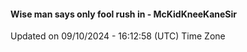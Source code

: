 #### Wise man says only fool rush in - McKidKneeKaneSir
Updated on 09/10/2024 - 16:12:58 (UTC) Time Zone

